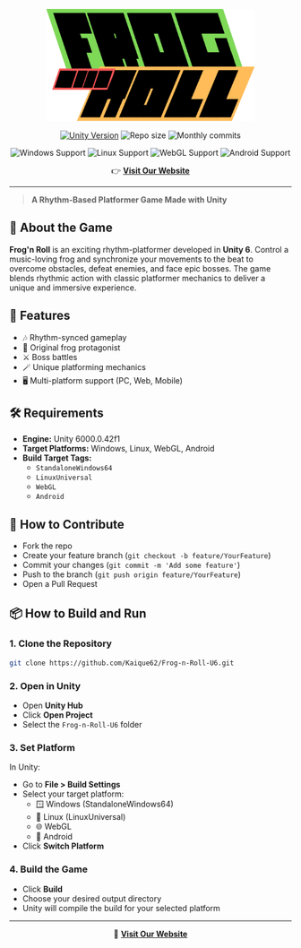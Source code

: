 <p align="center">
  <img src="Assets/Resources/Images/Menu/logos/FNR-LogoType.png" alt="Frog'n Roll Logo" height="200">
</p>

<p align="center">
  <a href="https://unity.com/"><img src="https://img.shields.io/badge/engine-Unity%206000.0.42f1-blue?logo=unity" alt="Unity Version"></a>
  <img src="https://img.shields.io/github/repo-size/Kaique62/Frog-n-Roll-U6?label=Repo%20Size&color=blue" alt="Repo size">
  <img src="https://img.shields.io/github/commit-activity/m/Kaique62/Frog-n-Roll-U6?label=Commits%2FMonth&color=informational" alt="Monthly commits">
</p>

<p align="center">
  <img src="https://img.shields.io/badge/Windows-Supported-0078D6?logo=windows&logoColor=white" alt="Windows Support">
  <img src="https://img.shields.io/badge/Linux-Supported-FCC624?logo=linux&logoColor=black" alt="Linux Support">
  <img src="https://img.shields.io/badge/WebGL-Supported-990000?logo=firefox-browser&logoColor=white" alt="WebGL Support">
  <img src="https://img.shields.io/badge/Android-Supported-3DDC84?logo=android&logoColor=white" alt="Android Support">
</p>

<p align="center">
  👉 <a href="https://z1c4z.github.io/Frog-and-roll/"><strong>Visit Our Website</strong></a>
</p>

---

> **A Rhythm-Based Platformer Game Made with Unity**

## 🧩 About the Game

**Frog'n Roll** is an exciting rhythm-platformer developed in **Unity 6**. Control a music-loving frog and synchronize your movements to the beat to overcome obstacles, defeat enemies, and face epic bosses. The game blends rhythmic action with classic platformer mechanics to deliver a unique and immersive experience.

## 🚀 Features
- 🎶 Rhythm-synced gameplay
- 🐸 Original frog protagonist
- ⚔️ Boss battles
- 🪄 Unique platforming mechanics
- 🖥️ Multi-platform support (PC, Web, Mobile)

## 🛠️ Requirements
- **Engine:** Unity 6000.0.42f1
- **Target Platforms:** Windows, Linux, WebGL, Android
- **Build Target Tags:**
  - `StandaloneWindows64`
  - `LinuxUniversal`
  - `WebGL`
  - `Android`

## 🤝 How to Contribute

- Fork the repo
- Create your feature branch (`git checkout -b feature/YourFeature`)
- Commit your changes (`git commit -m 'Add some feature'`)
- Push to the branch (`git push origin feature/YourFeature`)
- Open a Pull Request


## 📦 How to Build and Run

### 1. Clone the Repository
```sh
git clone https://github.com/Kaique62/Frog-n-Roll-U6.git
```

### 2. Open in Unity
- Open **Unity Hub**
- Click **Open Project**
- Select the `Frog-n-Roll-U6` folder

### 3. Set Platform
In Unity:
- Go to **File > Build Settings**
- Select your target platform:
  - 🪟 Windows (StandaloneWindows64)
  - 🐧 Linux (LinuxUniversal)
  - 🌐 WebGL
  - 📱 Android
- Click **Switch Platform**

### 4. Build the Game
- Click **Build**
- Choose your desired output directory
- Unity will compile the build for your selected platform

---

<p align="center">
  🔗 <strong><a href="https://z1c4z.github.io/Frog-and-roll/">Visit Our Website</a></strong>
</p>

